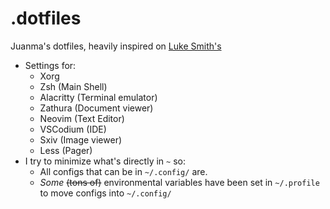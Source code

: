 # .dotfiles

Juanma's dotfiles, heavily inspired on [Luke Smith's](https://github.com/LukeSmithxyz/voidrice)

- Settings for:
	- Xorg
	- Zsh (Main Shell)
	- Alacritty (Terminal emulator)
	- Zathura (Document viewer)
	- Neovim (Text Editor)
	- VSCodium (IDE)
	- Sxiv (Image viewer)
	- Less (Pager)
- I try to minimize what's directly in `~` so:
	- All configs that can be in `~/.config/` are.
	- _Some_ ~~(tons of)~~ environmental variables have been set in `~/.profile` to move configs into `~/.config/`
